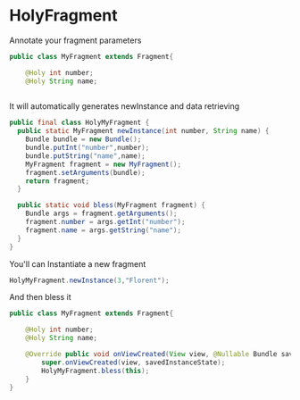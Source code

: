 # HolyFragment

Annotate your fragment parameters
```java
public class MyFragment extends Fragment{

    @Holy int number;
    @Holy String name;
    
```

It will automatically generates newInstance and data retrieving

```java
public final class HolyMyFragment {
  public static MyFragment newInstance(int number, String name) {
    Bundle bundle = new Bundle();
    bundle.putInt("number",number);
    bundle.putString("name",name);
    MyFragment fragment = new MyFragment();
    fragment.setArguments(bundle);
    return fragment;
  }

  public static void bless(MyFragment fragment) {
    Bundle args = fragment.getArguments();
    fragment.number = args.getInt("number");
    fragment.name = args.getString("name");
  }
}
```

You'll can Instantiate a new fragment
```java
HolyMyFragment.newInstance(3,"Florent");
```

And then bless it
```java
public class MyFragment extends Fragment{

    @Holy int number;
    @Holy String name;

    @Override public void onViewCreated(View view, @Nullable Bundle savedInstanceState) {
        super.onViewCreated(view, savedInstanceState);
        HolyMyFragment.bless(this);
    }
}
```
